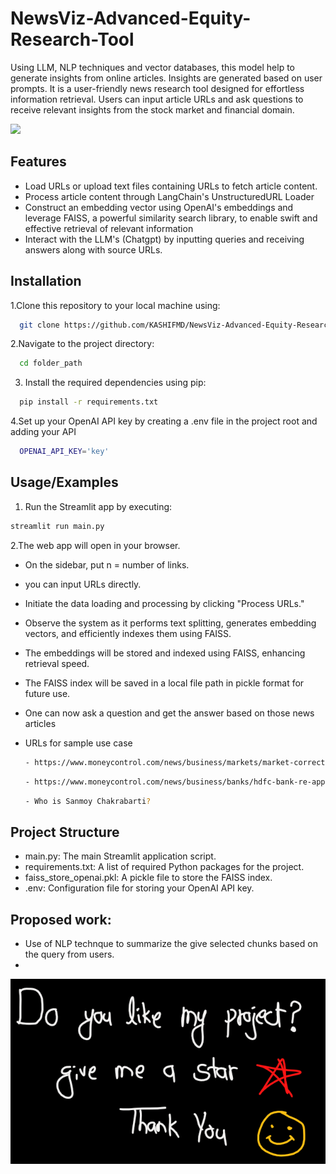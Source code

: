 # NewsViz-Advanced-Equity-Research-Tool
Using LLM, NLP techniques and vector databases, this model help to generate insights from online articles. Insights are generated based on user prompts.
It is a user-friendly news research tool designed for effortless information retrieval. Users can input article URLs and ask questions to receive relevant insights from the stock market and financial domain.

![](AERT.jpg)

## Features

- Load URLs or upload text files containing URLs to fetch article content.
- Process article content through LangChain's UnstructuredURL Loader
- Construct an embedding vector using OpenAI's embeddings and leverage FAISS, a powerful similarity search library, to enable swift and effective retrieval of relevant information
- Interact with the LLM's (Chatgpt) by inputting queries and receiving answers along with source URLs.


## Installation

1.Clone this repository to your local machine using:

```bash
  git clone https://github.com/KASHIFMD/NewsViz-Advanced-Equity-Research-Tool.git
```
2.Navigate to the project directory:

```bash
  cd folder_path
```
3. Install the required dependencies using pip:

```bash
  pip install -r requirements.txt
```
4.Set up your OpenAI API key by creating a .env file in the project root and adding your API

```bash
  OPENAI_API_KEY='key'
```
## Usage/Examples

1. Run the Streamlit app by executing:
```bash
streamlit run main.py
```

2.The web app will open in your browser.

- On the sidebar, put n = number of links.

- you can input URLs directly.

- Initiate the data loading and processing by clicking "Process URLs."

- Observe the system as it performs text splitting, generates embedding vectors, and efficiently indexes them using FAISS.

- The embeddings will be stored and indexed using FAISS, enhancing retrieval speed.

- The FAISS index will be saved in a local file path in pickle format for future use.
- One can now ask a question and get the answer based on those news articles
- URLs for sample use case
  ```bash
  - https://www.moneycontrol.com/news/business/markets/market-corrects-post-rbi-ups-inflation-forecast-icrr-bet-on-these-top-10-rate-sensitive-stocks-ideas-11142611.html
  ``` 
  ```bash
  - https://www.moneycontrol.com/news/business/banks/hdfc-bank-re-appoints-sanmoy-chakrabarti-as-chief-risk-officer-11259771.html
  ```

  ```bash
  - Who is Sanmoy Chakrabarti?
  ```
## Project Structure

- main.py: The main Streamlit application script.
- requirements.txt: A list of required Python packages for the project.
- faiss_store_openai.pkl: A pickle file to store the FAISS index.
- .env: Configuration file for storing your OpenAI API key.

## Proposed work:
- Use of NLP technque to summarize the give selected chunks based on the query from users.
- 
![](AERT.png)
